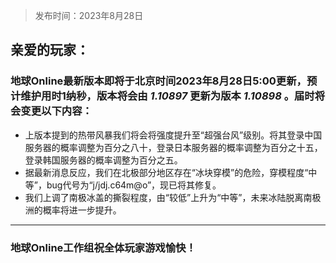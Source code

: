 > 发布时间：2023年8月28日

## 亲爱的玩家：

### 地球Online最新版本即将于北京时间**2023年8月28日5:00**更新，预计维护用时1纳秒，版本将会由 _1.10897_ 更新为版本 _1.10898_ 。届时将会变更以下内容：
* 上版本提到的热带风暴我们将会将强度提升至“超强台风”级别。将其登录中国服务器的概率调整为百分之八十，登录日本服务器的概率调整为百分之十五，登录韩国服务器的概率调整为百分之五。
* 据最新消息反应，我们在北极部分地区存在“冰块穿模”的危险，穿模程度“中等”，bug代号为“j/jdj.c64m@o”，现已将其修复。
* 我们上调了南极冰盖的撕裂程度，由“较低”上升为“中等”，未来冰陆脱离南极洲的概率将进一步提升。

---

### 地球Online工作组祝全体玩家游戏愉快！